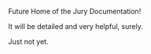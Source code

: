 Future Home of the Jury Documentation!

It will be detailed and very helpful, surely. 

Just not yet.
 
 
 
 
 
